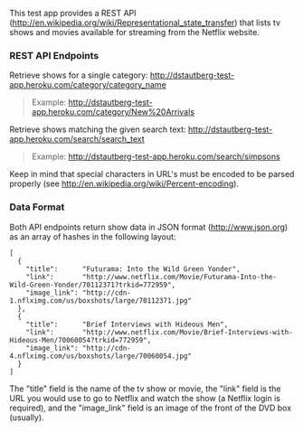 This test app provides a REST API (http://en.wikipedia.org/wiki/Representational_state_transfer) that lists tv shows and movies available for streaming from the Netflix website.

### REST API Endpoints

Retrieve shows for a single category: http://dstautberg-test-app.heroku.com/category/category_name

> Example: http://dstautberg-test-app.heroku.com/category/New%20Arrivals

Retrieve shows matching the given search text: http://dstautberg-test-app.heroku.com/search/search_text

> Example: http://dstautberg-test-app.heroku.com/search/simpsons

Keep in mind that special characters in URL's must be encoded to be parsed properly (see http://en.wikipedia.org/wiki/Percent-encoding).

### Data Format

Both API endpoints return show data in JSON format (http://www.json.org) as an array of hashes in the following layout:

    [
      {
        "title":      "Futurama: Into the Wild Green Yonder",
        "link":       "http://www.netflix.com/Movie/Futurama-Into-the-Wild-Green-Yonder/70112371?trkid=772959",
        "image_link": "http://cdn-1.nflximg.com/us/boxshots/large/70112371.jpg"
      },
      {
        "title":      "Brief Interviews with Hideous Men",
        "link":       "http://www.netflix.com/Movie/Brief-Interviews-with-Hideous-Men/70060054?trkid=772959",
        "image_link": "http://cdn-4.nflximg.com/us/boxshots/large/70060054.jpg"
      }
    ]

The "title" field is the name of the tv show or movie, the "link" field is the URL you would use to go to Netflix and watch the show (a Netflix login is required), and the "image_link" field is an image of the front of the DVD box (usually).
